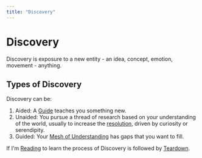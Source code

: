 ```yaml
---
title: "Discovery"
---
```

# Discovery
Discovery is exposure to a new entity - an idea, concept, emotion, movement - anything.

## Types of Discovery
Discovery can be: 
1. Aided: A [Guide](Inbox/Guide.md) teaches you something new.
2. Unaided: You pursue a thread of research based on your understanding of the world, usually to increase the [resolution](Working%20Resolution.md), driven by curiosity or serendipity.
3. Guided: Your [Mesh of Understanding](Mesh%20of%20Understanding.md) has gaps that you want to fill.

If I'm [Reading](Reading.md) to learn the process of Discovery is followed by [Teardown](Teardown.md).